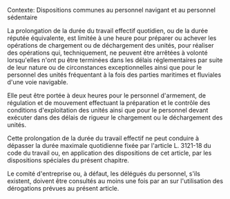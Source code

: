 Contexte: Dispositions communes au personnel navigant  et au personnel sédentaire

La prolongation de la durée du travail effectif quotidien, ou de la durée réputée équivalente, est limitée à une heure pour préparer ou achever les opérations de chargement ou de déchargement des unités, pour réaliser des opérations qui, techniquement, ne peuvent être arrêtées à volonté lorsqu'elles n'ont pu être terminées dans les délais réglementaires par suite de leur nature ou de circonstances exceptionnelles ainsi que pour le personnel des unités fréquentant à la fois des parties maritimes et fluviales d'une voie navigable.

Elle peut être portée à deux heures pour le personnel d'armement, de régulation et de mouvement effectuant la préparation et le contrôle des conditions d'exploitation des unités ainsi que pour le personnel devant exécuter dans des délais de rigueur le chargement ou le déchargement des unités.

Cette prolongation de la durée du travail effectif ne peut conduire à dépasser la durée maximale quotidienne fixée par l'article L. 3121-18 du code du travail ou, en application des dispositions de cet article, par les dispositions spéciales du présent chapitre.

Le comité d'entreprise ou, à défaut, les délégués du personnel, s'ils existent, doivent être consultés au moins une fois par an sur l'utilisation des dérogations prévues au présent article.